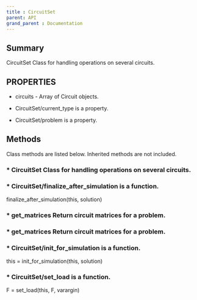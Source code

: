```yaml
---
title : CircuitSet
parent: API
grand_parent : Documentation
---
```

## Summary
CircuitSet Class for handling operations on several circuits.
## PROPERTIES
* circuits - Array of Circuit objects.

* CircuitSet/current_type is a property.

* CircuitSet/problem is a property.

## Methods
Class methods are listed below. Inherited methods are not included.
### * CircuitSet Class for handling operations on several circuits.

### * CircuitSet/finalize_after_simulation is a function.
finalize_after_simulation(this, solution)

### * get_matrices Return circuit matrices for a problem.

### * get_matrices Return circuit matrices for a problem.

### * CircuitSet/init_for_simulation is a function.
this = init_for_simulation(this, solution)

### * CircuitSet/set_load is a function.
F = set_load(this, F, varargin)

